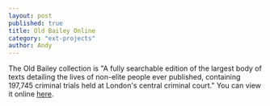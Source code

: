 ```yaml
---
layout: post
published: true
title: Old Bailey Online
category: "ext-projects"
author: Andy
---
```


The Old Bailey collection is "A fully searchable edition of the largest body of texts detailing the lives of non-elite people ever published, containing 197,745 criminal trials held at London's central criminal court." You can view it online [here](http://www.oldbaileyonline.org).